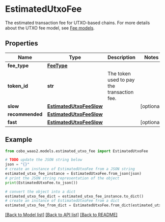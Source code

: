 # EstimatedUtxoFee

The estimated transaction fee for UTXO-based chains.  For more details about the UTXO fee model, see [Fee models](https://www.cobo.com/developers/v2/guides/transactions/estimate-fees#fee-models). 

## Properties

Name | Type | Description | Notes
------------ | ------------- | ------------- | -------------
**fee_type** | [**FeeType**](FeeType.md) |  | 
**token_id** | **str** | The token used to pay the transaction fee. | 
**slow** | [**EstimatedUtxoFeeSlow**](EstimatedUtxoFeeSlow.md) |  | [optional] 
**recommended** | [**EstimatedUtxoFeeSlow**](EstimatedUtxoFeeSlow.md) |  | 
**fast** | [**EstimatedUtxoFeeSlow**](EstimatedUtxoFeeSlow.md) |  | [optional] 

## Example

```python
from cobo_waas2.models.estimated_utxo_fee import EstimatedUtxoFee

# TODO update the JSON string below
json = "{}"
# create an instance of EstimatedUtxoFee from a JSON string
estimated_utxo_fee_instance = EstimatedUtxoFee.from_json(json)
# print the JSON string representation of the object
print(EstimatedUtxoFee.to_json())

# convert the object into a dict
estimated_utxo_fee_dict = estimated_utxo_fee_instance.to_dict()
# create an instance of EstimatedUtxoFee from a dict
estimated_utxo_fee_from_dict = EstimatedUtxoFee.from_dict(estimated_utxo_fee_dict)
```
[[Back to Model list]](../README.md#documentation-for-models) [[Back to API list]](../README.md#documentation-for-api-endpoints) [[Back to README]](../README.md)


